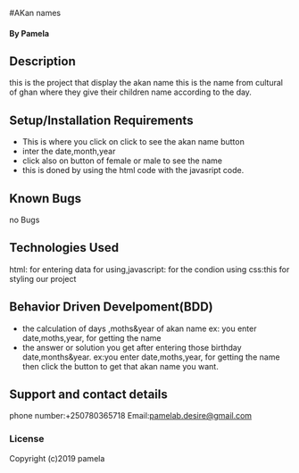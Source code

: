 #AKan names
#### By Pamela
## Description
this is the project that display the akan name this is the name from cultural of ghan where they give their children name according to the day.
## Setup/Installation Requirements
* This is where you click on click to see the akan name button
* inter the date,month,year
* click also on button of female or male to see the name
* this is doned by using the html code with the javasript code.
## Known Bugs
no Bugs
## Technologies Used
html: for entering data for using,javascript: for the condion using
css:this for styling our project
## Behavior Driven Develpoment(BDD)
* the calculation of days ,moths&year of akan name
ex: you enter date,moths,year, for getting the name 
* the answer or solution you get after entering those birthday date,months&year.
ex:you enter date,moths,year, for getting the name then click the button to get that akan name you want.
## Support and contact details
phone number:+250780365718
Email:pamelab.desire@gmail.com
### License
Copyright (c)2019 pamela
  
